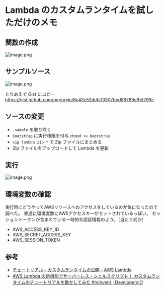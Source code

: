 # Lambda のカスタムランタイムを試しただけのメモ

## 関数の作成

![image.png](https://i.gyazo.com/7d689865b612bf95bbcf823ad282a4bf.png)

## サンプルソース

![image.png](https://i.gyazo.com/fe5b3b4d679ca9a13d55c23daa34303d.png)

とりあえず Gist にコピー
https://gist.github.com/mryhryki/8e43c52ddfc13307bbd89788e95f799e

## ソースの変更

- `.sample` を取り除く
- `bootstrap` に実行権限を付与 `chmod +x bootstrap`
- `zip lambda.zip *` で Zip ファイルにまとめる
- Zip ファイルをアップロードして Lambda を更新

## 実行

![image.png](https://i.gyazo.com/946b5cdc1e2409427e6c0856ae6e6d81.png)

## 環境変数の確認

実行時にどうやってAWSリソースへのアクセスをしているのか気になったので調べた。
普通に環境変数にAWSアクセスキーがセットされているっぽい。
セッショントークンが含まれている一時的な認証情報のよう。（当たり前か）

- AWS_ACCESS_KEY_ID
- AWS_SECRET_ACCESS_KEY
- AWS_SESSION_TOKEN

## 参考

- [チュートリアル – カスタムランタイムの公開 - AWS Lambda](https://docs.aws.amazon.com/ja_jp/lambda/latest/dg/runtimes-walkthrough.html)
- [AWS Lambda の新機能でサーバーレス・シェルスクリプト！ カスタムランタイムのチュートリアルを動かしてみた #reinvent | DevelopersIO](https://dev.classmethod.jp/articles/tutorial-lambda-custom-runtime-with-shellscript/)
